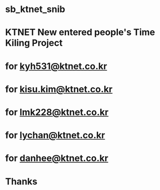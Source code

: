 # sb_ktnet_snib

# KTNET New entered people's Time Kiling Project
# for kyh531@ktnet.co.kr
# for kisu.kim@ktnet.co.kr
# for lmk228@ktnet.co.kr
# for lychan@ktnet.co.kr
# for danhee@ktnet.co.kr

# Thanks
